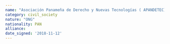 ```yaml
---
name: "Asociación Panameña de Derecho y Nuevas Tecnologías ( APANDETEC) "
category: civil_society
nature: "ONG"
nationality: PAN
alliance: 
date_signed: '2018-11-12'
---
```

    